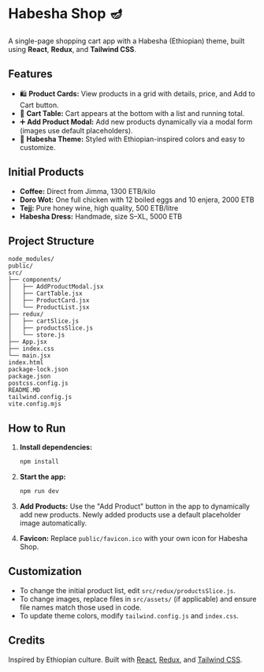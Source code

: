 
# Habesha Shop 🪔

A single-page shopping cart app with a Habesha (Ethiopian) theme, built using **React**, **Redux**, and **Tailwind CSS**.

## Features

* 🛍️ **Product Cards:** View products in a grid with details, price, and Add to Cart button.
* 🛒 **Cart Table:** Cart appears at the bottom with a list and running total.
* ➕ **Add Product Modal:** Add new products dynamically via a modal form (images use default placeholders).
* 🎨 **Habesha Theme:** Styled with Ethiopian-inspired colors and easy to customize.

## Initial Products

* **Coffee:** Direct from Jimma, 1300 ETB/kilo
* **Doro Wot:** One full chicken with 12 boiled eggs and 10 enjera, 2000 ETB
* **Tejj:** Pure honey wine, high quality, 500 ETB/litre
* **Habesha Dress:** Handmade, size S–XL, 5000 ETB

## Project Structure

```
node_modules/
public/
src/
├── components/
│   ├── AddProductModal.jsx
│   ├── CartTable.jsx
│   ├── ProductCard.jsx
│   └── ProductList.jsx
├── redux/
│   ├── cartSlice.js
│   ├── productsSlice.js
│   └── store.js
├── App.jsx
├── index.css
└── main.jsx
index.html
package-lock.json
package.json
postcss.config.js
README.MD
tailwind.config.js
vite.config.mjs
```

## How to Run

1. **Install dependencies:**

   ```bash
   npm install
   ```

2. **Start the app:**

   ```bash
   npm run dev
   ```

3. **Add Products:**
   Use the "Add Product" button in the app to dynamically add new products.
   Newly added products use a default placeholder image automatically.

4. **Favicon:**
   Replace `public/favicon.ico` with your own icon for Habesha Shop.

## Customization

* To change the initial product list, edit `src/redux/productsSlice.js`.
* To change images, replace files in `src/assets/` (if applicable) and ensure file names match those used in code.
* To update theme colors, modify `tailwind.config.js` and `index.css`.

## Credits

Inspired by Ethiopian culture.
Built with [React](https://react.dev/), [Redux](https://redux.js.org/), and [Tailwind CSS](https://tailwindcss.com/).


